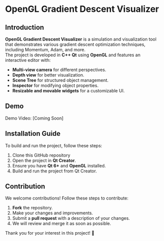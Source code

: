 # OpenGL Gradient Descent Visualizer  

## Introduction  
**OpenGL Gradient Descent Visualizer** is a simulation and visualization tool that demonstrates various gradient descent optimization techniques, including Momentum, Adam, and more.  
The project is developed in **C++ Qt** using **OpenGL** and features an interactive editor with:  
- **Multi-view camera** for different perspectives.  
- **Depth view** for better visualization.  
- **Scene Tree** for structured object management.  
- **Inspector** for modifying object properties.  
- **Resizable and movable widgets** for a customizable UI.  

## Demo  
Demo Video: [Coming Soon]  

## Installation Guide  
To build and run the project, follow these steps:  

1. Clone this GitHub repository 
2. Open the project in **Qt Creator**.  
3. Ensure you have **Qt 6+** and **OpenGL** installed.  
4. Build and run the project from Qt Creator.  

## Contribution  
We welcome contributions! Follow these steps to contribute:  

1. **Fork** the repository.  
2. Make your changes and improvements.  
3. Submit a **pull request** with a description of your changes.  
4. We will review and merge it as soon as possible.  

Thank you for your interest in this project! 🚀  
